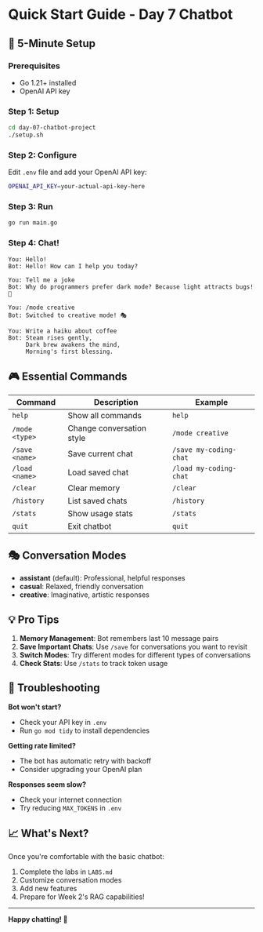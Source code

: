 # Quick Start Guide - Day 7 Chatbot

## 🚀 5-Minute Setup

### Prerequisites
- Go 1.21+ installed
- OpenAI API key

### Step 1: Setup
```bash
cd day-07-chatbot-project
./setup.sh
```

### Step 2: Configure
Edit `.env` file and add your OpenAI API key:
```bash
OPENAI_API_KEY=your-actual-api-key-here
```

### Step 3: Run
```bash
go run main.go
```

### Step 4: Chat!
```
You: Hello!
Bot: Hello! How can I help you today?

You: Tell me a joke
Bot: Why do programmers prefer dark mode? Because light attracts bugs! 🐛

You: /mode creative
Bot: Switched to creative mode! 🎭

You: Write a haiku about coffee
Bot: Steam rises gently,
     Dark brew awakens the mind,
     Morning's first blessing.
```

## 🎮 Essential Commands

| Command | Description | Example |
|---------|-------------|---------|
| `help` | Show all commands | `help` |
| `/mode <type>` | Change conversation style | `/mode creative` |
| `/save <name>` | Save current chat | `/save my-coding-chat` |
| `/load <name>` | Load saved chat | `/load my-coding-chat` |
| `/clear` | Clear memory | `/clear` |
| `/history` | List saved chats | `/history` |
| `/stats` | Show usage stats | `/stats` |
| `quit` | Exit chatbot | `quit` |

## 🎭 Conversation Modes

- **assistant** (default): Professional, helpful responses
- **casual**: Relaxed, friendly conversation  
- **creative**: Imaginative, artistic responses

## 💡 Pro Tips

1. **Memory Management**: Bot remembers last 10 message pairs
2. **Save Important Chats**: Use `/save` for conversations you want to revisit
3. **Switch Modes**: Try different modes for different types of conversations
4. **Check Stats**: Use `/stats` to track token usage

## 🐛 Troubleshooting

**Bot won't start?**
- Check your API key in `.env`
- Run `go mod tidy` to install dependencies

**Getting rate limited?**
- The bot has automatic retry with backoff
- Consider upgrading your OpenAI plan

**Responses seem slow?**
- Check your internet connection
- Try reducing `MAX_TOKENS` in `.env`

## 📈 What's Next?

Once you're comfortable with the basic chatbot:
1. Complete the labs in `LABS.md`
2. Customize conversation modes
3. Add new features
4. Prepare for Week 2's RAG capabilities!

---

**Happy chatting! 🤖**
